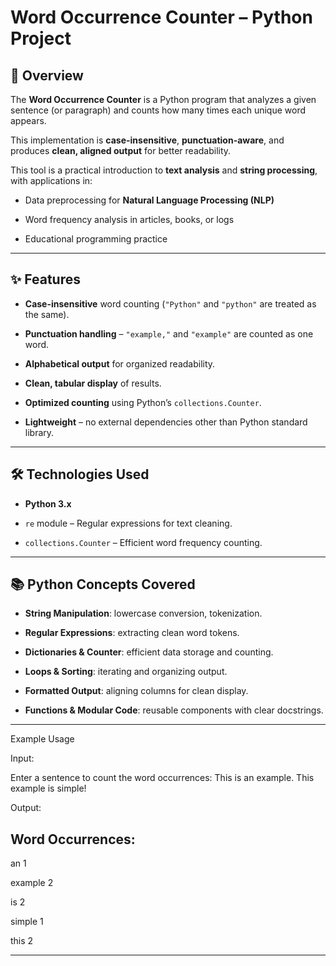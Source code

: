 # Word Occurrence Counter – Python Project

## 📌 Overview
The **Word Occurrence Counter** is a Python program that analyzes a given sentence (or paragraph) and counts how many times each unique word appears.  

This implementation is **case-insensitive**, **punctuation-aware**, and produces **clean, aligned output** for better readability.

This tool is a practical introduction to **text analysis** and **string processing**, with applications in:

- Data preprocessing for **Natural Language Processing (NLP)**

- Word frequency analysis in articles, books, or logs

- Educational programming practice

---

## ✨ Features
- **Case-insensitive** word counting (`"Python"` and `"python"` are treated as the same).

- **Punctuation handling** – `"example,"` and `"example"` are counted as one word.

- **Alphabetical output** for organized readability.

- **Clean, tabular display** of results.

- **Optimized counting** using Python’s `collections.Counter`.

- **Lightweight** – no external dependencies other than Python standard library.

---

## 🛠 Technologies Used
- **Python 3.x**

- `re` module – Regular expressions for text cleaning.

- `collections.Counter` – Efficient word frequency counting.

---

## 📚 Python Concepts Covered

- **String Manipulation**: lowercase conversion, tokenization.

- **Regular Expressions**: extracting clean word tokens.

- **Dictionaries & Counter**: efficient data storage and counting.

- **Loops & Sorting**: iterating and organizing output.

- **Formatted Output**: aligning columns for clean display.

- **Functions & Modular Code**: reusable components with clear docstrings.

---
 Example Usage

Input:

Enter a sentence to count the word occurrences: This is an example. This example is simple!

Output:

Word Occurrences:
------------------------------
an              1

example         2

is              2

simple          1

this            2

------------------------------
